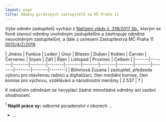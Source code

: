 ```yaml
---
layout: page
title: Odměny pirátských zastupitelů na MČ Praha 11
---
```


Výše odměn zastupitelů vychází z [Nařízení vlády č. 318/2017 Sb.](https://www.zakonyprolidi.cz/cs/2017-318), kterým se fixně stanoví odměny uvolněným zastupitelům a zastropuje odměna neuvolněným zastupitelům, a dále z usnesení Zastupitestva MČ Praha 11 [0012/4/Z/2019](https://www.praha11.cz/redakce/index.php?lanG=cs&clanek=6504&slozka=12&as4uOriginalDomain=www.praha11.cz&as4u_protocol=https&ConfirmCookie=yes&bod=2271542).


| Jméno  | Funkce | Leden | Únor | Březen | Duben | Květen | Červen | Červenec | Srpen | Září | Říjen | Listopad | Prosinec | Celkem |
|-------|--------|--------|--------|--------|--------|--------|--------|--------|--------|--------|--------|--------|--------|
| Böhmová Zuzana | zastupitel, předseda výboru pro otevřenou radnici a digitalizaci, člen mediální komise, člen komise pro výchovu, vzdělávání a národnostní menšiny | 2 537 | ? |


K měsíčním odměnám se nevyplácí žádné mimořádné odměny ani osobní ohodnocení.

<sup>1</sup> **Náplň práce xy:** odborné poradenství v oborech ...
 * ...
